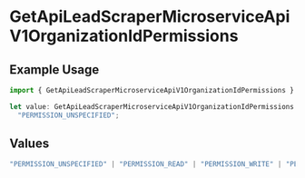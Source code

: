 # GetApiLeadScraperMicroserviceApiV1OrganizationIdPermissions

## Example Usage

```typescript
import { GetApiLeadScraperMicroserviceApiV1OrganizationIdPermissions } from "oppulence-backend-sdk/models/operations";

let value: GetApiLeadScraperMicroserviceApiV1OrganizationIdPermissions =
  "PERMISSION_UNSPECIFIED";
```

## Values

```typescript
"PERMISSION_UNSPECIFIED" | "PERMISSION_READ" | "PERMISSION_WRITE" | "PERMISSION_DELETE" | "PERMISSION_MANAGE_USERS" | "PERMISSION_MANAGE_BILLING" | "PERMISSION_VIEW_ANALYTICS" | "PERMISSION_MANAGE_WORKFLOWS"
```